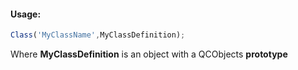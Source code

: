 #### Usage:

```javascript
Class('MyClassName',MyClassDefinition);
```
Where **MyClassDefinition** is an object with a QCObjects  **prototype**
